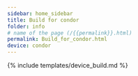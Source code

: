 ```yaml
---
sidebar: home_sidebar
title: Build for condor
folder: info
# name of the page (/{{permalink}}.html)
permalink: Build_for_condor.html
device: condor
---
```

{% include templates/device_build.md %}
